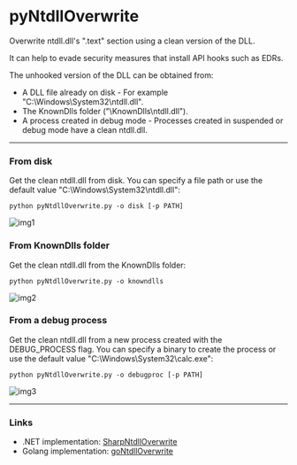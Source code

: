 # pyNtdllOverwrite

Overwrite ntdll.dll's ".text" section using a clean version of the DLL.  

It can help to evade security measures that install API hooks such as EDRs. 

The unhooked version of the DLL can be obtained from:

- A DLL file already on disk - For example "C:\Windows\System32\ntdll.dll".
- The KnownDlls folder ("\KnownDlls\ntdll.dll").
- A process created in debug mode - Processes created in suspended or debug mode have a clean ntdll.dll.


---------------------------------

### From disk

Get the clean ntdll.dll from disk. You can specify a file path or use the default value "C:\Windows\System32\ntdll.dll":

```
python pyNtdllOverwrite.py -o disk [-p PATH]
```

![img1](https://raw.githubusercontent.com/ricardojoserf/ricardojoserf.github.io/master/images/pyNtdllOverwrite/Screenshot_1.png)


### From KnownDlls folder

Get the clean ntdll.dll from the KnownDlls folder:

```
python pyNtdllOverwrite.py -o knowndlls
```

![img2](https://raw.githubusercontent.com/ricardojoserf/ricardojoserf.github.io/master/images/pyNtdllOverwrite/Screenshot_2.png)


### From a debug process

Get the clean ntdll.dll from a new process created with the DEBUG_PROCESS flag. You can specify a binary to create the process or use the default value "C:\Windows\System32\calc.exe":

```
python pyNtdllOverwrite.py -o debugproc [-p PATH]
```

![img3](https://raw.githubusercontent.com/ricardojoserf/ricardojoserf.github.io/master/images/pyNtdllOverwrite/Screenshot_3.png)

-------------------------------

### Links

- .NET implementation: [SharpNtdllOverwrite](https://github.com/ricardojoserf/SharpNtdllOverwrite)
- Golang implementation: [goNtdllOverwrite](https://github.com/ricardojoserf/goNtdllOverwrite)
